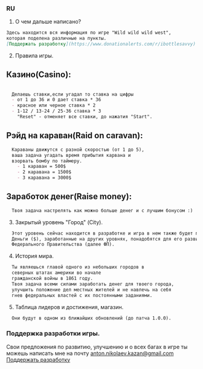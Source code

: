 ### RU
1. О чем дальше написано?
```markdown
Здесь находится вся информация по игре "Wild wild wild west", 
которая поделена различные на пункты.
[Поддержать разработку](https://www.donationalerts.com/r/ibottlesavvy)
```

2. Правила игры.
## Казино(Casino):
```markdown
  
  Делаешь ставки,если угадал то ставка на цифры 
  - от 1 до 36 и 0 дает ставка * 36
  - красное или черное ставка * 2
  - 1-12 / 13-24 / 25-36 ставка * 3
    "Reset" - отменяет все ставки, до нажатия "Start".
```
## Рэйд на караван(Raid on caravan):
```markdown
  Караваны движутся с разной скоростью (от 1 до 5), 
  ваша задача угадать время прибытия карвана и 
  взорвать бомбу по таймеру.
    - 1 караван = 500$
    - 2 каравана = 1500$
    - 3 каравана = 3000$
```
## Заработок денег(Raise money):
```markdown
  Твоя задача настрелять как можно больше денег и с лучшим бонусом :)
```
3. Закрытый уровень "Город" (City).
```markdown
  Этот уровень сейчас находится в разработке и игра в нем также будет происходить в реальном времени.
  Деньги ($), заработанные на других уровнях, понадобятся для его развития,а также выполнения заданий 
  Федерального Правительства (далее ФП).
```
4. История мира.
```markdown
  Ты являешься главой одного из небольших городов в
  северных штатах америки во начале 
  гражданской войны в 1861 году.
  Твоя задача всеми силами заработать денег для твоего города, 
  улучшить положение дел местных жителей и не навлечь на себя 
  гнев федеральных властей с их постоянными заданиями.
```
5. Таблица лидеров и достижения, магазин.
```markdown
  Они будут в одном из ближайших обновлений (до патча 1.0.0).
```

### Поддержка разработки игры.
Свои предложения по развитию, улучшению и о всех багах в игре ты можешь написать мне на почту anton.nikolaev.kazan@gmail.com
[Поддержать разработку](https://www.donationalerts.com/r/ibottlesavvy)
